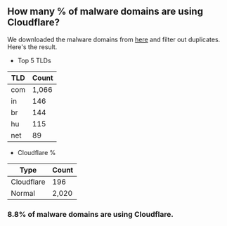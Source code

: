 ## How many % of malware domains are using Cloudflare?


We downloaded the malware domains from [here](https://urlhaus.abuse.ch) and filter out duplicates.
Here's the result.


[//]: # (start replacement)


- Top 5 TLDs

| TLD | Count |
| --- | --- |
| com | 1,066 |
| in | 146 |
| br | 144 |
| hu | 115 |
| net | 89 |


- Cloudflare %

| Type | Count |
| --- | --- |
| Cloudflare | 196 |
| Normal | 2,020 |


### 8.8% of malware domains are using Cloudflare.